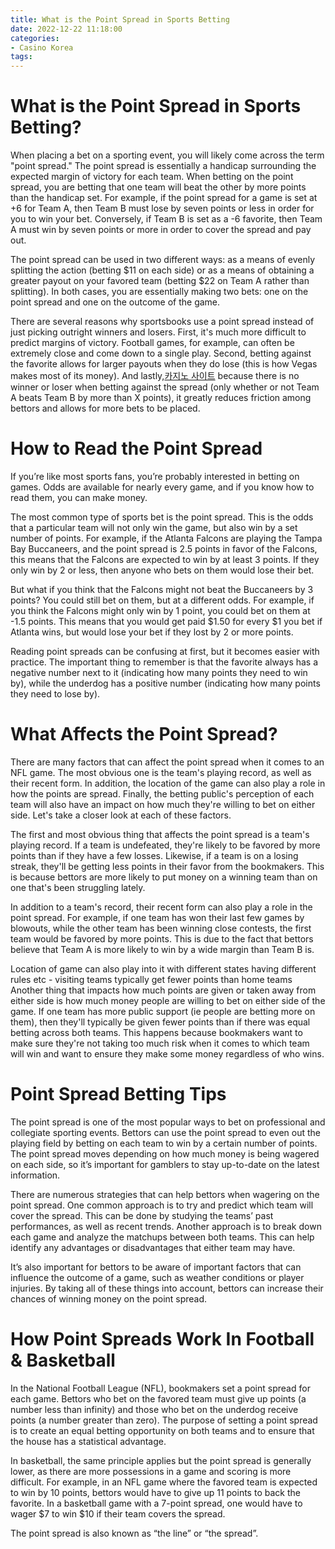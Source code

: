 ```yaml
---
title: What is the Point Spread in Sports Betting 
date: 2022-12-22 11:18:00
categories:
- Casino Korea
tags:
---
```



#  What is the Point Spread in Sports Betting? 

When placing a bet on a sporting event, you will likely come across the term "point spread." The point spread is essentially a handicap surrounding the expected margin of victory for each team. When betting on the point spread, you are betting that one team will beat the other by more points than the handicap set. For example, if the point spread for a game is set at +6 for Team A, then Team B must lose by seven points or less in order for you to win your bet. Conversely, if Team B is set as a -6 favorite, then Team A must win by seven points or more in order to cover the spread and pay out.

The point spread can be used in two different ways: as a means of evenly splitting the action (betting $11 on each side) or as a means of obtaining a greater payout on your favored team (betting $22 on Team A rather than splitting). In both cases, you are essentially making two bets: one on the point spread and one on the outcome of the game.

There are several reasons why sportsbooks use a point spread instead of just picking outright winners and losers. First, it's much more difficult to predict margins of victory. Football games, for example, can often be extremely close and come down to a single play. Second, betting against the favorite allows for larger payouts when they do lose (this is how Vegas makes most of its money). And lastly,[카지노 사이트](https://choegocasino.com/) because there is no winner or loser when betting against the spread (only whether or not Team A beats Team B by more than X points), it greatly reduces friction among bettors and allows for more bets to be placed.

#  How to Read the Point Spread 

If you’re like most sports fans, you’re probably interested in betting on games. Odds are available for nearly every game, and if you know how to read them, you can make money.

The most common type of sports bet is the point spread. This is the odds that a particular team will not only win the game, but also win by a set number of points. For example, if the Atlanta Falcons are playing the Tampa Bay Buccaneers, and the point spread is 2.5 points in favor of the Falcons, this means that the Falcons are expected to win by at least 3 points. If they only win by 2 or less, then anyone who bets on them would lose their bet.

But what if you think that the Falcons might not beat the Buccaneers by 3 points? You could still bet on them, but at a different odds. For example, if you think the Falcons might only win by 1 point, you could bet on them at -1.5 points. This means that you would get paid $1.50 for every $1 you bet if Atlanta wins, but would lose your bet if they lost by 2 or more points.

Reading point spreads can be confusing at first, but it becomes easier with practice. The important thing to remember is that the favorite always has a negative number next to it (indicating how many points they need to win by), while the underdog has a positive number (indicating how many points they need to lose by).

#  What Affects the Point Spread? 

There are many factors that can affect the point spread when it comes to an NFL game. The most obvious one is the team's playing record, as well as their recent form. In addition, the location of the game can also play a role in how the points are spread. Finally, the betting public's perception of each team will also have an impact on how much they're willing to bet on either side. Let's take a closer look at each of these factors.

The first and most obvious thing that affects the point spread is a team's playing record. If a team is undefeated, they're likely to be favored by more points than if they have a few losses. Likewise, if a team is on a losing streak, they'll be getting less points in their favor from the bookmakers. This is because bettors are more likely to put money on a winning team than on one that's been struggling lately.

In addition to a team's record, their recent form can also play a role in the point spread. For example, if one team has won their last few games by blowouts, while the other team has been winning close contests, the first team would be favored by more points. This is due to the fact that bettors believe that Team A is more likely to win by a wide margin than Team B is.

Location of game can also play into it with different states having different rules etc - visiting teams typically get fewer points than home teams
Another thing that impacts how much points are given or taken away from either side is how much money people are willing to bet on either side of the game. If one team has more public support (ie people are betting more on them), then they'll typically be given fewer points than if there was equal betting across both teams. This happens because bookmakers want to make sure they're not taking too much risk when it comes to which team will win and want to ensure they make some money regardless of who wins.

#  Point Spread Betting Tips 

The point spread is one of the most popular ways to bet on professional and collegiate sporting events. Bettors can use the point spread to even out the playing field by betting on each team to win by a certain number of points. The point spread moves depending on how much money is being wagered on each side, so it’s important for gamblers to stay up-to-date on the latest information.

There are numerous strategies that can help bettors when wagering on the point spread. One common approach is to try and predict which team will cover the spread. This can be done by studying the teams’ past performances, as well as recent trends. Another approach is to break down each game and analyze the matchups between both teams. This can help identify any advantages or disadvantages that either team may have.

It’s also important for bettors to be aware of important factors that can influence the outcome of a game, such as weather conditions or player injuries. By taking all of these things into account, bettors can increase their chances of winning money on the point spread.

#  How Point Spreads Work In Football & Basketball

In the National Football League (NFL), bookmakers set a point spread for each game. Bettors who bet on the favored team must give up points (a number less than infinity) and those who bet on the underdog receive points (a number greater than zero). The purpose of setting a point spread is to create an equal betting opportunity on both teams and to ensure that the house has a statistical advantage.

In basketball, the same principle applies but the point spread is generally lower, as there are more possessions in a game and scoring is more difficult. For example, in an NFL game where the favored team is expected to win by 10 points, bettors would have to give up 11 points to back the favorite. In a basketball game with a 7-point spread, one would have to wager $7 to win $10 if their team covers the spread.

The point spread is also known as “the line” or “the spread”.
